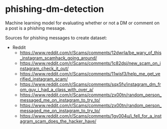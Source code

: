 # phishing-dm-detection
Machine learning model for evaluating whether or not a DM or comment on a post is a phishing message. 

Sources for phishing messages to create dataset:
- Reddit
  - https://www.reddit.com/r/Scams/comments/12dwrla/be_wary_of_this_instagram_scamhack_going_around/
  - https://www.reddit.com/r/Scams/comments/1c82dsj/new_scam_on_instagram_check_it_out/
  - https://www.reddit.com/r/Scams/comments/11wisf3/help_me_get_verified_instagram_scam/
  - https://www.reddit.com/r/Scams/comments/sqx5fv/instagram_dm_from_guy_i_had_a_class_with_over_a/
  - https://www.reddit.com/r/Scams/comments/zx00tn/random_person_messaged_me_on_instagram_to_try_to/
  - https://www.reddit.com/r/Scams/comments/zx00tn/random_person_messaged_me_on_instagram_to_try_to/
  - https://www.reddit.com/r/Scams/comments/1gv004u/i_fell_for_a_instagram_scam_does_the_hacker_have/
